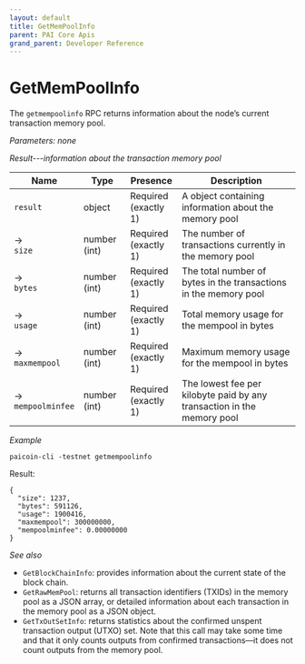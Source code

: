 ```yaml
---
layout: default
title: GetMemPoolInfo
parent: PAI Core Apis
grand_parent: Developer Reference
---
```


GetMemPoolInfo
========================

The `getmempoolinfo` RPC returns information about the node’s current transaction memory pool.

*Parameters: none*

*Result---information about the transaction memory pool*

| Name | Type      | Presence            | Description
|------|-----------|---------------------|-------------
|`result`  |object | Required<br>(exactly 1) | A object containing information about the memory pool
| →<br>`size` | number (int) | Required<br>(exactly 1) | The number of transactions currently in the memory pool
| →<br>`bytes` | number (int) | Required<br>(exactly 1) | The total number of bytes in the transactions in the memory pool
| →<br>`usage` | number (int) | Required<br>(exactly 1) | Total memory usage for the mempool in bytes
| →<br>`maxmempool` | number (int) | Required<br>(exactly 1) | Maximum memory usage for the mempool in bytes
| →<br>`mempoolminfee` | number (int) | Required<br>(exactly 1) | The lowest fee per kilobyte paid by any transaction in the memory pool


*Example*

```
paicoin-cli -testnet getmempoolinfo
```

Result:

```
{
  "size": 1237,
  "bytes": 591126,
  "usage": 1900416,
  "maxmempool": 300000000,
  "mempoolminfee": 0.00000000
}
```

*See also*

* `GetBlockChainInfo`: provides information about the current state of the block chain.
* `GetRawMemPool`: returns all transaction identifiers (TXIDs) in the memory pool as a JSON array, or detailed information about each transaction in the memory pool as a JSON object.
* `GetTxOutSetInfo`: returns statistics about the confirmed unspent transaction output (UTXO) set. Note that this call may take some time and that it only counts outputs from confirmed transactions—it does not count outputs from the memory pool.

